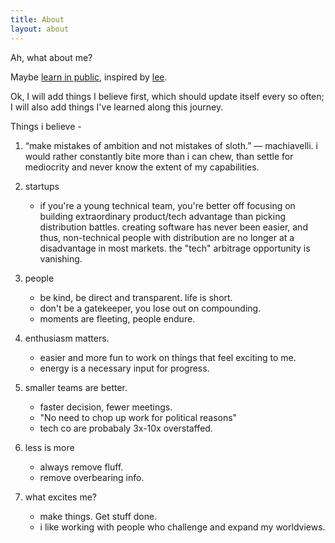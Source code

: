 ```yaml
---
title: About
layout: about
---
```


Ah, what about me?

Maybe [learn in public](https://www.swyx.io/learn-in-public), inspired by [lee](https://leebyron.com/til/).

Ok, I will add things I believe first, which should update itself every so often; I will also add things I've learned along this journey.

Things i believe -

1. “make mistakes of ambition and not mistakes of sloth.” — machiavelli. i would rather constantly bite more than i can chew, than settle for mediocrity and never know the extent of my capabilities.

1. startups
   - if you're a young technical team, you're better off focusing on building extraordinary product/tech advantage than picking distribution battles. creating software has never been easier, and thus, non-technical people with distribution are no longer at a disadvantage in most markets. the "tech" arbitrage opportunity is vanishing.

1. people
   - be kind, be direct and transparent. life is short.
   - don't be a gatekeeper, you lose out on compounding.
   - moments are fleeting, people endure.


1. enthusiasm matters.
    - easier and more fun to work on things that feel exciting to me.
    - energy is a necessary input for progress.

1. smaller teams are better.
    - faster decision, fewer meetings.
    - "No need to chop up work for political reasons"
    - tech co are probabaly 3x-10x overstaffed.

1. less is more
    - always remove fluff.
    - remove overbearing info.

1. what excites me?
    - make things. Get stuff done.
    - i like working with people who challenge and expand my worldviews.
